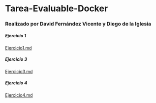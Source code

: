 # Tarea-Evaluable-Docker

### Realizado por David Fernández Vicente y Diego de la Iglesia


##### Ejercicio 1

[Ejercicio1.md](https://github.com/DaviidFdez/Tarea-Evaluable-Docker/blob/main/Ejercicio1/Ejercicio1.md)




##### Ejercicio 3

[Ejercicio3.md](https://github.com/DaviidFdez/Tarea-Evaluable-Docker/blob/main/Ejercicio3/Ejercicio3.md)


##### Ejercicio 4

[Ejercicio4.md](https://github.com/DaviidFdez/Tarea-Evaluable-Docker/blob/main/Ejercicio4/Ejercicio4.md)
